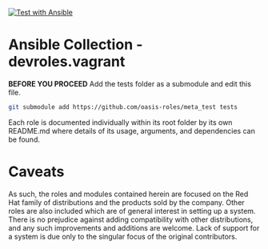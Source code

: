 [![Test with Ansible](https://github.com/oasis-roles/ansible_collection_vagrant/workflows/Test%20with%20Ansible/badge.svg)](https://github.com/oasis-roles/ansible_collection_vagrant/actions)

# Ansible Collection - devroles.vagrant

**BEFORE YOU PROCEED** Add the tests folder as a submodule and edit this file.

```bash
git submodule add https://github.com/oasis-roles/meta_test tests
```

Each role is documented individually within its root folder by its own README.md
where details of its usage, arguments, and dependencies can be found.

# Caveats

As such, the roles and modules contained herein are focused on the Red Hat family
of distributions and the products sold by the company. Other roles are also
included which are of general interest in setting up a system. There is no
prejudice against adding compatibility with other distributions, and any such
improvements and additions are welcome. Lack of support for a system is due only
to the singular focus of the original contributors.
